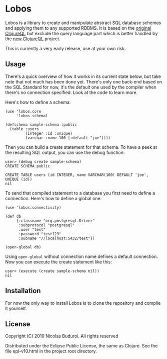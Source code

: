 # Lobos

Lobos is a library to create and manipulate abstract SQL database
schemas and applying them to any supported RDBMS. It is based on the
[original ClojureQL] but exclude the query language part which is better
handled by the [new ClojureQL] project.

This is currently a very early release, use at your own risk.

## Usage

There's a quick overview of how it works in its current state below, but
take note that not much has been done yet. There's only one back-end
based on the SQL Standard for now, it's the default one used by the
compiler when there's no connection specified. Look at the code to learn
more.

Here's how to define a schema:

    (use 'lobos.core
         'lobos.schema)

    (defschema sample-schema :public
      (table :users
             (integer :id :unique)
             (varchar :name 100 [:default "joe"])))

Then you can build a create statement for that schema. To have a peek at
the resulting SQL output, you can use the debug function:
    
    user> (debug create sample-schema)
    CREATE SCHEMA public 
    
    CREATE TABLE users (id INTEGER, name VARCHAR(100) DEFAULT 'joe', UNIQUE (id))
    nil

To send that compiled statement to a database you first need to define a
connection. Here's how to define a global one:

    (use 'lobos.connectivity)
    
    (def db
         {:classname "org.postgresql.Driver"
          :subprotocol "postgresql"
          :user "test"
          :password "test123"
          :subname "//localhost:5432/test"})
    
    (open-global db)

Using `open-global` without connection name defines a default
connection. Now you can execute the create statement like this:

    user> (execute (create sample-schema nil))
    nil

## Installation

For now the only way to install Lobos is to clone the repository and
compile it yourself.

## License

Copyright (C) 2010 Nicolas Buduroi. All rights reserved

Distributed under the Eclipse Public License, the same as Clojure. See
the file epl-v10.html in the project root directory.

[original ClojureQL]: http://gitorious.org/clojureql
[new ClojureQL]: https://github.com/LauJensen/clojureql
